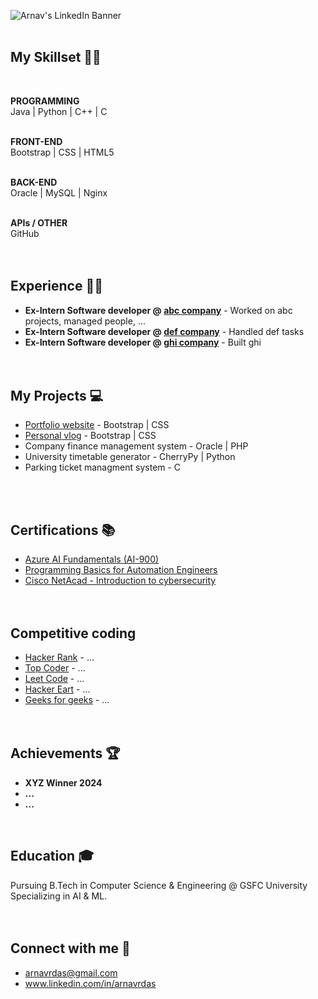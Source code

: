 ![Arnav's LinkedIn Banner](https://github.com/ArnavDas23/ArnavDas23/assets/127012417/b856c3d4-76d3-46e0-8e00-9d7635e3b848)
<br><br>

## My Skillset 🧑‍💻
<br>

**PROGRAMMING** <br>
Java | Python | C++ | C
<br><br>

**FRONT-END** <br>
Bootstrap | CSS | HTML5
<br><br>

**BACK-END** <br>
Oracle | MySQL | Nginx
<br><br>

**APIs / OTHER** <br>
GitHub
<br><br><br>

## Experience 👨‍💼
-  **Ex-Intern Software developer @ [abc company](https://www.companyWebsite.com)** - Worked on abc projects, managed people, ...
-  **Ex-Intern Software developer @ [def company](https://www.companyWebsite.com)** - Handled def tasks
-  **Ex-Intern Software developer @ [ghi company](https://www.companyWebsite.com)** - Built ghi
<br><br><br>

## My Projects 💻
-  [Portfolio website](https://www.arnavdas.in) - Bootstrap | CSS
-  [Personal vlog](https://www.arnavdas.in/vlogs) - Bootstrap | CSS
-  <!-- [Company finance management system](https://github.com/ArnavDas23/--------) --> Company finance management system - Oracle | PHP
-  <!-- [University timetable generator](https://github.com/ArnavDas23/--------) --> University timetable generator - CherryPy | Python
-  <!-- [Parking ticket managment system](https://github.com/ArnavDas23/--------) --> Parking ticket managment system - C
<br><br>

## Certifications 📚
-  [Azure AI Fundamentals (AI-900)](https://futureskillsprime.in/artificial-intelligence-and-machine-learning/azure-ai-fundamentals-ai-900)
-  [Programming Basics for Automation Engineers
](https://futureskillsprime.in/course/programming-basics-for-automation-engineers)
-  [Cisco NetAcad - Introduction to cybersecurity
](https://futureskillsprime.in/cybersecurity/cisco-netacad-introduction-to-cyber-security)
<br><br><br>

## Competitive coding
-  [Hacker Rank](https://www.hackerrank.com) - ...
-  [Top Coder](https://www.topcoder.com) - ...
-  [Leet Code](https://www.leetcode.com) - ...
-  [Hacker Eart](https://www.hackerearth.com) - ...
-  [Geeks for geeks](https://www.geeksforgeeks.org) - ...
<br><br><br>

## Achievements 🏆
-  **XYZ Winner 2024**
-  **...**
-  **...**
<br>

## Education 🎓
Pursuing B.Tech in Computer Science & Engineering @ GSFC University <!-- [GSFC University](www.linkedin.com/in/______). --> <br>
Specializing in AI & ML.
<br><br><br>

## Connect with me 💬
-  arnavrdas@gmail.com
-  www.linkedin.com/in/arnavrdas
